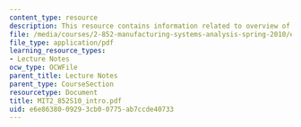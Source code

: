 ```yaml
---
content_type: resource
description: This resource contains information related to overview of system analysis.
file: /media/courses/2-852-manufacturing-systems-analysis-spring-2010/e6e8638009293cb00775ab7ccde40733_MIT2_852S10_intro.pdf
file_type: application/pdf
learning_resource_types:
- Lecture Notes
ocw_type: OCWFile
parent_title: Lecture Notes
parent_type: CourseSection
resourcetype: Document
title: MIT2_852S10_intro.pdf
uid: e6e86380-0929-3cb0-0775-ab7ccde40733
---
```

